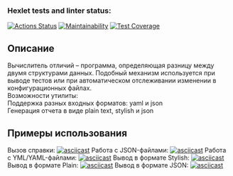 ### Hexlet tests and linter status:
[![Actions Status](https://github.com/Ahiru77/java-project-71/actions/workflows/hexlet-check.yml/badge.svg)](https://github.com/Ahiru77/java-project-71/actions)
[![Maintainability](https://api.codeclimate.com/v1/badges/ca9fb62d51a0d52e47cb/maintainability)](https://codeclimate.com/github/Ahiru77/java-project-71/maintainability)
[![Test Coverage](https://api.codeclimate.com/v1/badges/ca9fb62d51a0d52e47cb/test_coverage)](https://codeclimate.com/github/Ahiru77/java-project-71/test_coverage)
## Описание
Вычислитель отличий – программа, определяющая разницу между двумя структурами данных. Подобный механизм используется при выводе тестов или при автоматическом отслеживании изменении в конфигурационных файлах.  
Возможности утилиты:  
Поддержка разных входных форматов: yaml и json  
Генерация отчета в виде plain text, stylish и json  
## Примеры использования
Вызов справки:
[![asciicast](https://asciinema.org/a/NurVCRQv23sxktquBGt08ASEg.svg)](https://asciinema.org/a/NurVCRQv23sxktquBGt08ASEg)
Работа с JSON-файлами:
[![asciicast](https://asciinema.org/a/x1IONS55ZCc0W5pC0CoizHXRZ.svg)](https://asciinema.org/a/x1IONS55ZCc0W5pC0CoizHXRZ)
Работа с YML/YAML-файлами:
[![asciicast](https://asciinema.org/a/a2ECz0Nx5cKAHor4gbotreryl.svg)](https://asciinema.org/a/a2ECz0Nx5cKAHor4gbotreryl)
Вывод в формате Stylish:
[![asciicast](https://asciinema.org/a/7T2kc6CwkfpgLAA6CbF84MJNr.svg)](https://asciinema.org/a/7T2kc6CwkfpgLAA6CbF84MJNr)
Вывод в формате Plain:
[![asciicast](https://asciinema.org/a/GEXQHLx6ABnoe7HdllJYu806k.svg)](https://asciinema.org/a/GEXQHLx6ABnoe7HdllJYu806k)
Вывод в формате JSON:
[![asciicast](https://asciinema.org/a/8Vx6wjFRBV5jhRCK74lHbh5dg.svg)](https://asciinema.org/a/8Vx6wjFRBV5jhRCK74lHbh5dg)
